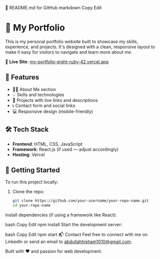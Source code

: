 📘 README.md for GitHub
markdown
Copy
Edit
# 💼 My Portfolio

This is my personal portfolio website built to showcase my skills, experience, and projects. It's designed with a clean, responsive layout to make it easy for visitors to navigate and learn more about me.

🔗 **Live Site**: [my-portfolio-eight-ruby-42.vercel.app](https://my-portfolio-eight-ruby-42.vercel.app)

## 🚀 Features

- 🧑‍💻 About Me section
- 💡 Skills and technologies
- 📂 Projects with live links and descriptions
- 📞 Contact form and social links
- 💻 Responsive design (mobile-friendly)

## 🛠️ Tech Stack

- **Frontend**: HTML, CSS, JavaScript
- **Framework**: React.js (if used — adjust accordingly)
- **Hosting**: Vercel


## 📁 Getting Started

To run this project locally:

1. Clone the repo:
   ```bash
   git clone https://github.com/your-username/your-repo-name.git
   cd your-repo-name
Install dependencies (if using a framework like React):

bash
Copy
Edit
npm install
Start the development server:

bash
Copy
Edit
npm start
📬 Contact
Feel free to connect with me on LinkedIn or send an email to abdullahhisham1010@gmail.com.

Built with ❤️ and passion for web development.


